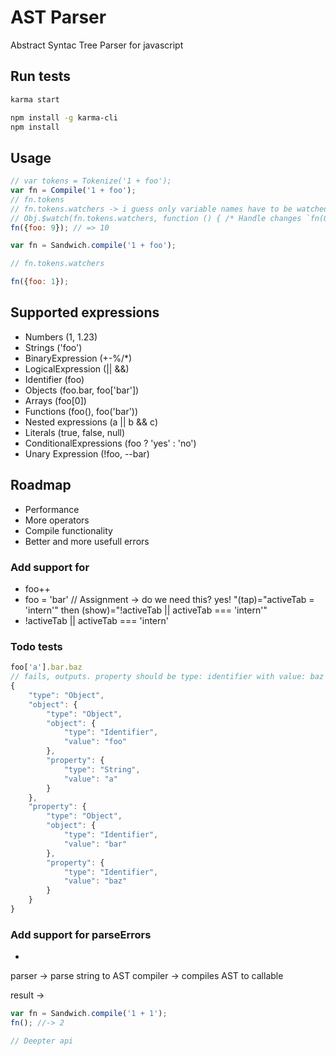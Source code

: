 # AST Parser
Abstract Syntac Tree Parser for javascript

## Run tests

~~~bash
karma start
~~~

~~~bash
npm install -g karma-cli
npm install
~~~

## Usage

~~~js
// var tokens = Tokenize('1 + foo');
var fn = Compile('1 + foo');
// fn.tokens
// fn.tokens.watchers -> i guess only variable names have to be watched
// Obj.$watch(fn.tokens.watchers, function () { /* Handle changes `fn(Obj)` */ })
fn({foo: 9}); // => 10

var fn = Sandwich.compile('1 + foo');

// fn.tokens.watchers

fn({foo: 1});
~~~

## Supported expressions

* Numbers (1, 1.23)
* Strings ('foo')
* BinaryExpression (+-%/*)
* LogicalExpression (|| &&)
* Identifier (foo)
* Objects (foo.bar, foo['bar'])
* Arrays (foo[0])
* Functions (foo(), foo('bar'))
* Nested expressions (a || b && c)
* Literals (true, false, null)
* ConditionalExpressions (foo ? 'yes' : 'no')
* Unary Expression (!foo, --bar)

## Roadmap

* Performance
* More operators
* Compile functionality
* Better and more usefull errors

### Add support for

* foo++
* foo = 'bar' // Assignment -> do we need this? yes! "(tap)="activeTab = 'intern'" then (show)="!activeTab || activeTab === 'intern'"
* !activeTab || activeTab === 'intern'

### Todo tests

```js
foo['a'].bar.baz
// fails, outputs. property should be type: identifier with value: baz
{
    "type": "Object",
    "object": {
        "type": "Object",
        "object": {
            "type": "Identifier",
            "value": "foo"
        },
        "property": {
            "type": "String",
            "value": "a"
        }
    },
    "property": {
        "type": "Object",
        "object": {
            "type": "Identifier",
            "value": "bar"
        },
        "property": {
            "type": "Identifier",
            "value": "baz"
        }
    }
}

```

### Add support for parseErrors

*








parser -> parse string to AST
compiler -> compiles AST to callable

result -> 
```js
var fn = Sandwich.compile('1 + 1');
fn(); //-> 2

// Deepter api
```
